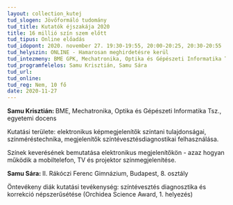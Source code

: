 ```yaml
---
layout: collection_kutej
tud_slogen: Jövőformáló tudomány
tud_title: Kutatók éjszakája 2020
title: 16 millió szín szem előtt
tud_tipus: Online előadás
tud_idopont: 2020. november 27. 19:30-19:55, 20:00-20:25, 20:30-20:55
tud_helyszin: ONLINE - Hamarosan meghirdetésre kerül
tud_intezmeny: BME GPK, Mechatronika, Optika és Gépészeti Informatika Tanszék
tud_programfelelos: Samu Krisztián, Samu Sára
tud_url:
tud_online:
tud_reg: Nem, 10 fő
date: 2020-11-27
---
```


<b>Samu Krisztián: </b> BME, Mechatronika, Optika és Gépészeti Informatika Tsz., egyetemi docens

Kutatási területe: elektronikus képmegjelenítők színtani tulajdonságai, színméréstechnika, megjelenítők színtévesztésdiagnostikai felhasználása.

Színek keverésének bemutatása elektronikus megjelenítőkön - azaz hogyan működik a mobiltelefon, TV és projektor színmegjelenítése.


<b>Samu Sára: </b>II. Rákóczi Ferenc Gimnázium, Budapest, 8. osztály

Öntevékeny diák kutatási tevékenység: színtévesztés diagnosztika és korrekció népszerűsétése (Orchidea Science Award, 1. helyezés)
